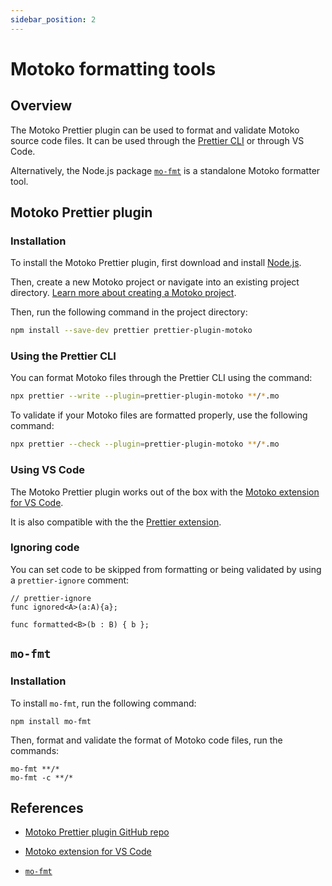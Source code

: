 ```yaml
---
sidebar_position: 2
---
```


# Motoko formatting tools

## Overview

The Motoko Prettier plugin can be used to format and validate Motoko source code files. It can be used through the [Prettier CLI](https://prettier.io/docs/en/cli.html) or through VS Code.

Alternatively, the Node.js package [`mo-fmt`](https://www.npmjs.com/package/mo-fmt) is a standalone Motoko formatter tool.

## Motoko Prettier plugin

### Installation

To install the Motoko Prettier plugin, first download and install [Node.js](https://nodejs.org/en/download/).

Then, create a new Motoko project or navigate into an existing project directory. [Learn more about creating a Motoko project](../getting-started/quickstart.md).

Then, run the following command in the project directory:

```sh
npm install --save-dev prettier prettier-plugin-motoko
```

### Using the Prettier CLI

You can format Motoko files through the Prettier CLI using the command:

```sh
npx prettier --write --plugin=prettier-plugin-motoko **/*.mo
```

To validate if your Motoko files are formatted properly, use the following command:

```sh
npx prettier --check --plugin=prettier-plugin-motoko **/*.mo
```

### Using VS Code

The Motoko Prettier plugin works out of the box with the [Motoko extension for VS Code](https://marketplace.visualstudio.com/items?itemName=dfinity-foundation.vscode-motoko).

It is also compatible with the the [Prettier extension](https://marketplace.visualstudio.com/items?itemName=esbenp.prettier-vscode).

### Ignoring code

You can set code to be skipped from formatting or being validated by using a `prettier-ignore` comment:

```motoko
// prettier-ignore
func ignored<A>(a:A){a};

func formatted<B>(b : B) { b };
```

## `mo-fmt`

### Installation

To install `mo-fmt`, run the following command:

```
npm install mo-fmt
```

Then, format and validate the format of Motoko code files, run the commands:

```
mo-fmt **/*
mo-fmt -c **/*
```

## References

- [Motoko Prettier plugin GitHub repo](https://github.com/dfinity/prettier-plugin-motoko/)

- [Motoko extension for VS Code](https://marketplace.visualstudio.com/items?itemName=dfinity-foundation.vscode-motoko)

- [`mo-fmt`](https://www.npmjs.com/package/mo-fmt)
